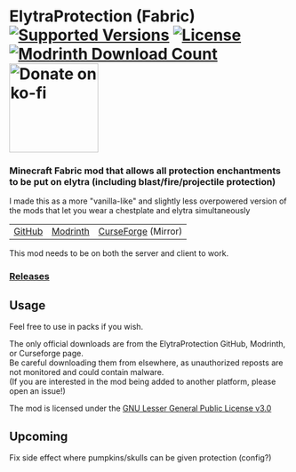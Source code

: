 <h1>ElytraProtection (Fabric)<br>
  <a href="https://modrinth.com/mod/elytraprotection"><img src="http://cf.way2muchnoise.eu/versions/%20For%20MC%20_448250_all(555-0C8E8E-fff-010101).svg" alt="Supported Versions"></a>
  <a href="https://github.com/PieKing1215/ElytraProtection/blob/master/COPYING"><img src="https://img.shields.io/github/license/PieKing1215/ElytraProtection?style=flat&color=0C8E8E" alt="License"></a>
  <a href="https://modrinth.com/mod/elytraprotection"><img src="https://img.shields.io/modrinth/dt/GTb0uTBm?label=Modrinth downloads&logo=modrinth" alt="Modrinth Download Count"></a>
  <!-- <a href="https://www.curseforge.com/minecraft/mc-mods/elytraprotection-fabric"><img src="http://cf.way2muchnoise.eu/full_448250_downloads(E04E14-555-fff-010101-1C1C1C).svg" alt="Download Count"></a> -->
  <a href="https://ko-fi.com/X8X34Y6MZ"><img src="https://ko-fi.com/img/githubbutton_sm.svg" alt="Donate on ko-fi" width="160px"></a>
</h1>

### Minecraft Fabric mod that allows all protection enchantments to be put on elytra (including blast/fire/projectile protection)
I made this as a more "vanilla-like" and slightly less overpowered version of the mods that let you wear a chestplate and elytra simultaneously

<table>
<tr>
  <td><a href="https://github.com/PieKing1215/ElytraProtection">GitHub</a></td>
  <td><a href="https://modrinth.com/mod/elytraprotection">Modrinth</a></td>
  <td><a href="https://www.curseforge.com/minecraft/mc-mods/elytraprotection-fabric">CurseForge</a> (Mirror)</td>
</tr>
</table>

This mod needs to be on both the server and client to work.

### [Releases](https://github.com/PieKing1215/ElytraProtection/releases)

## Usage

Feel free to use in packs if you wish.

The only official downloads are from the ElytraProtection GitHub, Modrinth, or Curseforge page.<br>
Be careful downloading them from elsewhere, as unauthorized reposts are not monitored and could contain malware.<br>
(If you are interested in the mod being added to another platform, please open an issue!)

The mod is licensed under the [GNU Lesser General Public License v3.0](COPYING)

## Upcoming
Fix side effect where pumpkins/skulls can be given protection (config?)
